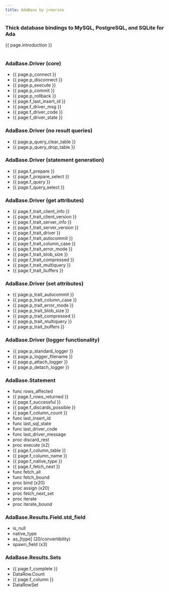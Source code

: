 ```yaml
---
title: AdaBase by jrmarino
---
```


<h3>Thick database bindings to MySQL, PostgreSQL, and SQLite for Ada</h3>
{{ page.introduction }}
<br/>
<br/>

<div class="twocol">
<h3>AdaBase.Driver (core)</h3>
<ul>
<li>{{ page.p_connect }}</li>
<li>{{ page.p_disconnect }}</li>
<li>{{ page.p_execute }}</li>
<li>{{ page.p_commit }}</li>
<li>{{ page.p_rollback }}</li>
<li>{{ page.f_last_insert_id }}</li>
<li>{{ page.f_driver_msg }}</li>
<li>{{ page.f_driver_code }}</li>
<li>{{ page.f_driver_state }}</li>
</ul>

<h3>AdaBase.Driver (no result queries)</h3>
<ul>
<li>{{ page.p_query_clear_table }}</li>
<li>{{ page.p_query_drop_table }}</li>
</ul>

<h3>AdaBase.Driver (statement generation)</h3>
<ul>
<li>{{ page.f_prepare }}</li>
<li>{{ page.f_prepare_select }}</li>
<li>{{ page.f_query }}</li>
<li>{{ page.f_query_select }}</li>
</ul>

<h3>AdaBase.Driver (get attributes)</h3>
<ul>
<li>{{ page.f_trait_client_info }}</li>
<li>{{ page.f_trait_client_version }}</li>
<li>{{ page.f_trait_server_info }}</li>
<li>{{ page.f_trait_server_version }}</li>
<li>{{ page.f_trait_driver }}</li>
<li>{{ page.f_trait_autocommit }}</li>
<li>{{ page.f_trait_column_case }}</li>
<li>{{ page.f_trait_error_mode }}</li>
<li>{{ page.f_trait_blob_size }}</li>
<li>{{ page.f_trait_compressed }}</li>
<li>{{ page.f_trait_multiquery }}</li>
<li>{{ page.f_trait_buffers }}</li>
</ul>

<h3>AdaBase.Driver (set attributes)</h3>
<ul>
<li>{{ page.p_trait_autocommit }}</li>
<li>{{ page.p_trait_column_case }}</li>
<li>{{ page.p_trait_error_mode }}</li>
<li>{{ page.p_trait_blob_size }}</li>
<li>{{ page.p_trait_compressed }}</li>
<li>{{ page.p_trait_multiquery }}</li>
<li>{{ page.p_trait_buffers }}</li>
</ul>

<h3>AdaBase.Driver (logger functionality)</h3>
<ul>
<li>{{ page.p_standard_logger }}</li>
<li>{{ page.p_logger_filename }}</li>
<li>{{ page.p_attach_logger }}</li>
<li>{{ page.p_detach_logger }}</li>
</ul>

</div>

<div class="twocol">
<h3>AdaBase.Statement</h3>
<ul>
<li>func rows_affected</li>
<li>{{ page.f_rows_returned }}</li>
<li>{{ page.f_successful }}</li>
<li>{{ page.f_discards_possible }}</li>
<li>{{ page.f_column_count }}</li>
<li>func last_insert_id </li>
<li>func last_sql_state </li>
<li>func last_driver_code </li>
<li>func last_driver_message </li>
<li>proc discard_rest </li>
<li>proc execute (x2) </li>
<li>{{ page.f_column_table }}</li>
<li>{{ page.f_column_name }}</li>
<li>{{ page.f_native_type }}</li>
<li>{{ page.f_fetch_next }}</li>
<li>func fetch_all </li>
<li>func fetch_bound </li>
<li>proc bind (x20)</li>
<li>proc assign (x20)</li>
<li>proc fetch_next_set</li>
<li>proc iterate</li>
<li>proc iterate_bound</li>
</ul>

<h3>AdaBase.Results.Field.std_field</h3>
<ul>
<li>is_null</li>
<li>native_type</li>
<li>as_[type] (20/convertibility)</li>
<li>spawn_field (x3)</li>
</ul>

<h3>AdaBase.Results.Sets</h3>
<ul>
<li>{{ page.f_complete }}</li>
<li>DataRow.Count</li>
<li>{{ page.f_column }}</li>
<li>DataRowSet</li>
</ul>

</div>
